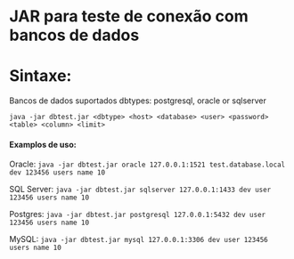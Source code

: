 # JAR para teste de conexão com bancos de dados

# Sintaxe:
Bancos de dados suportados dbtypes: postgresql, oracle or sqlserver

`java -jar dbtest.jar <dbtype> <host> <database> <user> <password> <table> <column> <limit>`

#### Examplos de uso:

Oracle: 
`java -jar dbtest.jar oracle 127.0.0.1:1521 test.database.local dev 123456 users name 10`

SQL Server: 
`java -jar dbtest.jar sqlserver 127.0.0.1:1433 dev user 123456 users name 10`

Postgres: 
`java -jar dbtest.jar postgresql 127.0.0.1:5432 dev user 123456 users name 10`

MySQL:
`java -jar dbtest.jar mysql 127.0.0.1:3306 dev user 123456 users name 10`
